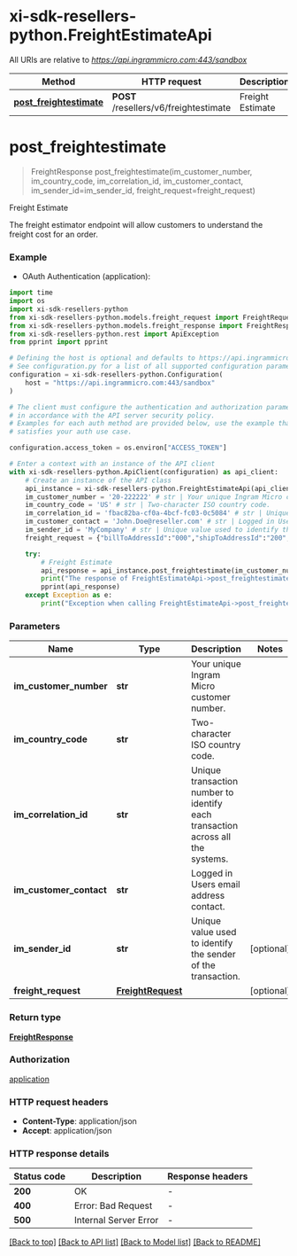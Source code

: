 # xi-sdk-resellers-python.FreightEstimateApi

All URIs are relative to *https://api.ingrammicro.com:443/sandbox*

Method | HTTP request | Description
------------- | ------------- | -------------
[**post_freightestimate**](FreightEstimateApi.md#post_freightestimate) | **POST** /resellers/v6/freightestimate | Freight Estimate


# **post_freightestimate**
> FreightResponse post_freightestimate(im_customer_number, im_country_code, im_correlation_id, im_customer_contact, im_sender_id=im_sender_id, freight_request=freight_request)

Freight Estimate

The freight estimator endpoint will allow customers to understand the freight cost for an order.

### Example

* OAuth Authentication (application):

```python
import time
import os
import xi-sdk-resellers-python
from xi-sdk-resellers-python.models.freight_request import FreightRequest
from xi-sdk-resellers-python.models.freight_response import FreightResponse
from xi-sdk-resellers-python.rest import ApiException
from pprint import pprint

# Defining the host is optional and defaults to https://api.ingrammicro.com:443/sandbox
# See configuration.py for a list of all supported configuration parameters.
configuration = xi-sdk-resellers-python.Configuration(
    host = "https://api.ingrammicro.com:443/sandbox"
)

# The client must configure the authentication and authorization parameters
# in accordance with the API server security policy.
# Examples for each auth method are provided below, use the example that
# satisfies your auth use case.

configuration.access_token = os.environ["ACCESS_TOKEN"]

# Enter a context with an instance of the API client
with xi-sdk-resellers-python.ApiClient(configuration) as api_client:
    # Create an instance of the API class
    api_instance = xi-sdk-resellers-python.FreightEstimateApi(api_client)
    im_customer_number = '20-222222' # str | Your unique Ingram Micro customer number.
    im_country_code = 'US' # str | Two-character ISO country code.
    im_correlation_id = 'fbac82ba-cf0a-4bcf-fc03-0c5084' # str | Unique transaction number to identify each transaction across all the systems.
    im_customer_contact = 'John.Doe@reseller.com' # str | Logged in Users email address contact.
    im_sender_id = 'MyCompany' # str | Unique value used to identify the sender of the transaction. (optional)
    freight_request = {"billToAddressId":"000","shipToAddressId":"200","shipToAddress":{"companyName":"ABC TECH","addressLine1":"17501 W 98TH ST SPC 1833","addressLine2":"string","addressLine3":"string","city":"LENEXA","state":"KS","postalCode":"662191736","countryCode":"US"},"lines":[{"customerLineNumber":"001","ingramPartNumber":"A300-123456","quantity":"1","warehouseId":"20","carrierCode":""},{"customerLineNumber":"002","ingramPartNumber":"A300-789012","quantity":"1","warehouseId":"10","carrierCode":""}]} # FreightRequest |  (optional)

    try:
        # Freight Estimate
        api_response = api_instance.post_freightestimate(im_customer_number, im_country_code, im_correlation_id, im_customer_contact, im_sender_id=im_sender_id, freight_request=freight_request)
        print("The response of FreightEstimateApi->post_freightestimate:\n")
        pprint(api_response)
    except Exception as e:
        print("Exception when calling FreightEstimateApi->post_freightestimate: %s\n" % e)
```



### Parameters


Name | Type | Description  | Notes
------------- | ------------- | ------------- | -------------
 **im_customer_number** | **str**| Your unique Ingram Micro customer number. | 
 **im_country_code** | **str**| Two-character ISO country code. | 
 **im_correlation_id** | **str**| Unique transaction number to identify each transaction across all the systems. | 
 **im_customer_contact** | **str**| Logged in Users email address contact. | 
 **im_sender_id** | **str**| Unique value used to identify the sender of the transaction. | [optional] 
 **freight_request** | [**FreightRequest**](FreightRequest.md)|  | [optional] 

### Return type

[**FreightResponse**](FreightResponse.md)

### Authorization

[application](../README.md#application)

### HTTP request headers

 - **Content-Type**: application/json
 - **Accept**: application/json

### HTTP response details

| Status code | Description | Response headers |
|-------------|-------------|------------------|
**200** | OK |  -  |
**400** | Error: Bad Request |  -  |
**500** | Internal Server Error |  -  |

[[Back to top]](#) [[Back to API list]](../README.md#documentation-for-api-endpoints) [[Back to Model list]](../README.md#documentation-for-models) [[Back to README]](../README.md)

